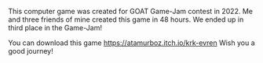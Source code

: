 This computer game was created for GOAT Game-Jam contest in 2022. Me and three friends of mine created this game in 48 hours. We ended up in third place in the Game-Jam!

You can download this game https://atamurboz.itch.io/krk-evren 
Wish you a good journey!
